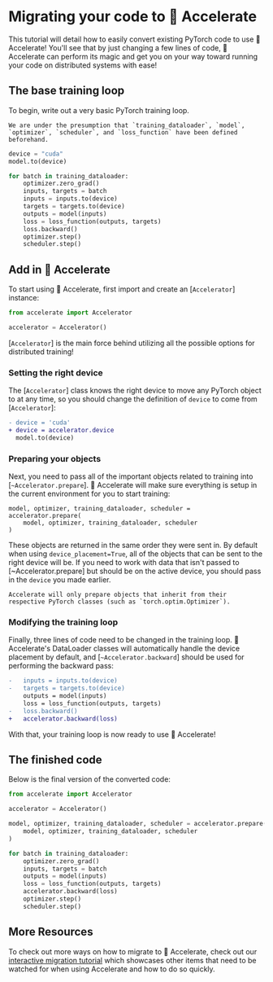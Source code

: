 <!--Copyright 2022 The HuggingFace Team. All rights reserved.

Licensed under the Apache License, Version 2.0 (the "License"); you may not use this file except in compliance with
the License. You may obtain a copy of the License at

http://www.apache.org/licenses/LICENSE-2.0

Unless required by applicable law or agreed to in writing, software distributed under the License is distributed on
an "AS IS" BASIS, WITHOUT WARRANTIES OR CONDITIONS OF ANY KIND, either express or implied. See the License for the
specific language governing permissions and limitations under the License.

⚠️ Note that this file is in Markdown but contain specific syntax for our doc-builder (similar to MDX) that may not be
rendered properly in your Markdown viewer.
-->

# Migrating your code to 🤗 Accelerate

This tutorial will detail how to easily convert existing PyTorch code to use 🤗 Accelerate!
You'll see that by just changing a few lines of code, 🤗 Accelerate can perform its magic and get you on 
your way toward running your code on distributed systems with ease!

## The base training loop

To begin, write out a very basic PyTorch training loop. 

<Tip>

    We are under the presumption that `training_dataloader`, `model`, `optimizer`, `scheduler`, and `loss_function` have been defined beforehand.

</Tip>

```python
device = "cuda"
model.to(device)

for batch in training_dataloader:
    optimizer.zero_grad()
    inputs, targets = batch
    inputs = inputs.to(device)
    targets = targets.to(device)
    outputs = model(inputs)
    loss = loss_function(outputs, targets)
    loss.backward()
    optimizer.step()
    scheduler.step()
```

## Add in 🤗 Accelerate

To start using 🤗 Accelerate, first import and create an [`Accelerator`] instance:
```python
from accelerate import Accelerator

accelerator = Accelerator()
```
[`Accelerator`] is the main force behind utilizing all the possible options for distributed training!

### Setting the right device

The [`Accelerator`] class knows the right device to move any PyTorch object to at any time, so you should
change the definition of `device` to come from [`Accelerator`]:

```diff
- device = 'cuda'
+ device = accelerator.device
  model.to(device)
```

### Preparing your objects

Next, you need to pass all of the important objects related to training into [`~Accelerator.prepare`]. 🤗 Accelerate will
make sure everything is setup in the current environment for you to start training:

```
model, optimizer, training_dataloader, scheduler = accelerator.prepare(
    model, optimizer, training_dataloader, scheduler
)
```
These objects are returned in the same order they were sent in. By default when using `device_placement=True`, all of the objects that can be sent to the right device will be.
If you need to work with data that isn't passed to [~Accelerator.prepare] but should be on the active device, you should pass in the `device` you made earlier. 

<Tip warning={true}>

    Accelerate will only prepare objects that inherit from their respective PyTorch classes (such as `torch.optim.Optimizer`).

</Tip>

### Modifying the training loop

Finally, three lines of code need to be changed in the training loop. 🤗 Accelerate's DataLoader classes will automatically handle the device placement by default,
and [`~Accelerator.backward`] should be used for performing the backward pass:

```diff
-   inputs = inputs.to(device)
-   targets = targets.to(device)
    outputs = model(inputs)
    loss = loss_function(outputs, targets)
-   loss.backward()
+   accelerator.backward(loss)
```

With that, your training loop is now ready to use 🤗 Accelerate!

## The finished code

Below is the final version of the converted code: 

```python
from accelerate import Accelerator

accelerator = Accelerator()

model, optimizer, training_dataloader, scheduler = accelerator.prepare(
    model, optimizer, training_dataloader, scheduler
)

for batch in training_dataloader:
    optimizer.zero_grad()
    inputs, targets = batch
    outputs = model(inputs)
    loss = loss_function(outputs, targets)
    accelerator.backward(loss)
    optimizer.step()
    scheduler.step()
```

## More Resources

To check out more ways on how to migrate to 🤗 Accelerate, check out our [interactive migration tutorial](https://huggingface.co/docs/accelerate/usage_guides/explore) which showcases other items that need to be watched for when using Accelerate and how to do so quickly.
